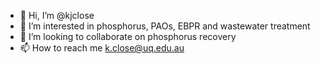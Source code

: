 - 👋 Hi, I’m @kjclose
- 👀 I’m interested in phosphorus, PAOs, EBPR and wastewater treatment
- 💞️ I’m looking to collaborate on phosphorus recovery 
- 📫 How to reach me k.close@uq.edu.au

<!---
kjclose/kjclose is a ✨ special ✨ repository because its `README.md` (this file) appears on your GitHub profile.
You can click the Preview link to take a look at your changes.
--->
